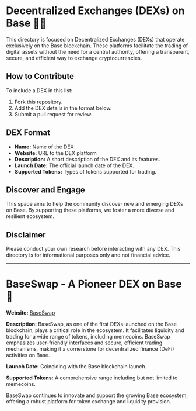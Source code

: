 # Decentralized Exchanges (DEXs) on Base 🔄💱

This directory is focused on Decentralized Exchanges (DEXs) that operate exclusively on the Base blockchain. These platforms facilitate the trading of digital assets without the need for a central authority, offering a transparent, secure, and efficient way to exchange cryptocurrencies.

## How to Contribute

To include a DEX in this list:

1. Fork this repository.
2. Add the DEX details in the format below.
3. Submit a pull request for review.

## DEX Format

- **Name:** Name of the DEX
- **Website:** URL to the DEX platform
- **Description:** A short description of the DEX and its features.
- **Launch Date:** The official launch date of the DEX.
- **Supported Tokens:** Types of tokens supported for trading.

## Discover and Engage

This space aims to help the community discover new and emerging DEXs on Base. By supporting these platforms, we foster a more diverse and resilient ecosystem.

## Disclaimer

Please conduct your own research before interacting with any DEX. This directory is for informational purposes only and not financial advice.
___________________________________________________________________________________

# BaseSwap - A Pioneer DEX on Base 🔄

**Website:** [BaseSwap](#https://baseswap.fi)

**Description:** BaseSwap, as one of the first DEXs launched on the Base blockchain, plays a critical role in the ecosystem. It facilitates liquidity and trading for a wide range of tokens, including memecoins. BaseSwap emphasizes user-friendly interfaces and secure, efficient trading mechanisms, making it a cornerstone for decentralized finance (DeFi) activities on Base.

**Launch Date:** Coinciding with the Base blockchain launch.

**Supported Tokens:** A comprehensive range including but not limited to memecoins.

BaseSwap continues to innovate and support the growing Base ecosystem, offering a robust platform for token exchange and liquidity provision.

